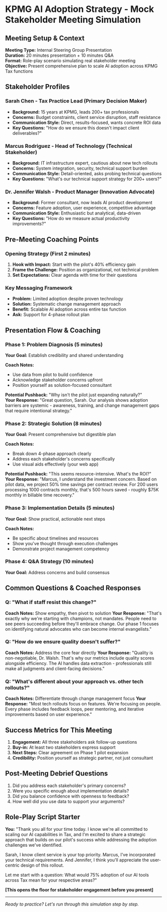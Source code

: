 # KPMG AI Adoption Strategy - Mock Stakeholder Meeting Simulation

## Meeting Setup & Context

**Meeting Type:** Internal Steering Group Presentation  
**Duration:** 20 minutes presentation + 10 minutes Q&A  
**Format:** Role-play scenario simulating real stakeholder meeting  
**Objective:** Present comprehensive plan to scale AI adoption across KPMG Tax functions

## Stakeholder Profiles

### Sarah Chen - Tax Practice Lead (Primary Decision Maker)
- **Background:** 15 years at KPMG, leads 200+ tax professionals
- **Concerns:** Budget constraints, client service disruption, staff resistance
- **Communication Style:** Direct, results-focused, wants concrete ROI data
- **Key Questions:** "How do we ensure this doesn't impact client deliverables?"

### Marcus Rodriguez - Head of Technology (Technical Stakeholder)
- **Background:** IT infrastructure expert, cautious about new tech rollouts
- **Concerns:** System integration, security, technical support burden
- **Communication Style:** Detail-oriented, asks probing technical questions
- **Key Questions:** "What's our technical support strategy for 200+ users?"

### Dr. Jennifer Walsh - Product Manager (Innovation Advocate)
- **Background:** Former consultant, now leads AI product development
- **Concerns:** Feature adoption, user experience, competitive advantage
- **Communication Style:** Enthusiastic but analytical, data-driven
- **Key Questions:** "How do we measure actual productivity improvements?"

## Pre-Meeting Coaching Points

### Opening Strategy (First 2 minutes)
1. **Hook with Impact:** Start with the pilot's 40% efficiency gain
2. **Frame the Challenge:** Position as organizational, not technical problem
3. **Set Expectations:** Clear agenda with time for their questions

### Key Messaging Framework
- **Problem:** Limited adoption despite proven technology
- **Solution:** Systematic change management approach
- **Benefit:** Scalable AI adoption across entire tax function
- **Ask:** Support for 4-phase rollout plan

## Presentation Flow & Coaching

### Phase 1: Problem Diagnosis (5 minutes)
**Your Goal:** Establish credibility and shared understanding

**Coach Notes:**
- Use data from pilot to build confidence
- Acknowledge stakeholder concerns upfront
- Position yourself as solution-focused consultant

**Potential Pushback:** "Why isn't the pilot just expanding naturally?"  
**Your Response:** "Great question, Sarah. Our analysis shows adoption barriers are systemic - awareness, training, and change management gaps that require intentional strategy."

### Phase 2: Strategic Solution (8 minutes)
**Your Goal:** Present comprehensive but digestible plan

**Coach Notes:**
- Break down 4-phase approach clearly
- Address each stakeholder's concerns specifically
- Use visual aids effectively (your web app)

**Potential Pushback:** "This seems resource-intensive. What's the ROI?"  
**Your Response:** "Marcus, I understand the investment concern. Based on pilot data, we project 50% time savings per contract review. For 200 users processing 1000 contracts monthly, that's 500 hours saved - roughly $75K monthly in billable time recovery."

### Phase 3: Implementation Details (5 minutes)
**Your Goal:** Show practical, actionable next steps

**Coach Notes:**
- Be specific about timelines and resources
- Show you've thought through execution challenges
- Demonstrate project management competency

### Phase 4: Q&A Strategy (10 minutes)
**Your Goal:** Address concerns and build consensus

## Common Questions & Coached Responses

### Q: "What if staff resist this change?"
**Coach Notes:** Show empathy, then pivot to solution
**Your Response:** "That's exactly why we're starting with champions, not mandates. People need to see peers succeeding before they'll embrace change. Our phase 1 focuses on identifying natural advocates who can become internal evangelists."

### Q: "How do we ensure quality doesn't suffer?"
**Coach Notes:** Address the core fear directly
**Your Response:** "Quality is non-negotiable, Dr. Walsh. That's why our metrics include quality scores alongside efficiency. The AI handles data extraction - professionals still make all judgments and client-facing decisions."

### Q: "What's different about your approach vs. other tech rollouts?"
**Coach Notes:** Differentiate through change management focus
**Your Response:** "Most tech rollouts focus on features. We're focusing on people. Every phase includes feedback loops, peer mentoring, and iterative improvements based on user experience."

## Success Metrics for This Meeting

1. **Engagement:** All three stakeholders ask follow-up questions
2. **Buy-in:** At least two stakeholders express support
3. **Next Steps:** Clear agreement on Phase 1 pilot expansion
4. **Credibility:** Position yourself as strategic partner, not just consultant

## Post-Meeting Debrief Questions

1. Did you address each stakeholder's primary concerns?
2. Were you specific enough about implementation details?
3. Did you balance confidence with openness to feedback?
4. How well did you use data to support your arguments?

## Role-Play Script Starter

**You:** "Thank you all for your time today. I know we're all committed to scaling our AI capabilities in Tax, and I'm excited to share a strategic approach that builds on our pilot's success while addressing the adoption challenges we've identified.

Sarah, I know client service is your top priority. Marcus, I've incorporated your technical requirements. And Jennifer, I think you'll appreciate the user-centric design of this rollout.

Let me start with a question: What would 75% adoption of our AI tools across Tax mean for your respective areas?"

**[This opens the floor for stakeholder engagement before you present]**

---

*Ready to practice? Let's run through this simulation step by step.*